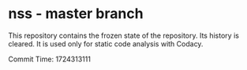 # nss - master branch

This repository contains the frozen state of the repository.
Its history is cleared. It is used only for static code
analysis with Codacy.

Commit Time: 1724313111